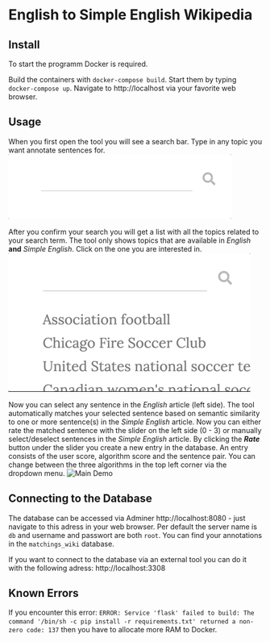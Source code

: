 # English to Simple English Wikipedia

## Install
To start the programm Docker is required.

Build the containers with `docker-compose build`. 
Start them by typing `docker-compose up`.
Navigate to http://localhost via your favorite web browser.

## Usage

When you first open the tool you will see a search bar. Type in any topic you want annotate sentences for.
![Searchbar Demo](gif/search-bar.gif)

After you confirm your search you will get a list with all the topics related to your search term. The tool only shows topics that are available in _English_ __and__ _Simple English_. Click on the one you are interested in. 
![List Demo](gif/list.gif)

Now you can select any sentence in the _English_ article (left side). The tool automatically matches your selected sentence based on semantic similarity to one or more sentence(s) in the _Simple English_ article. Now you can either rate the matched sentence with the slider on the left side (0 - 3) or manually select/deselect sentences in the _Simple English_ article. By clicking the ___Rate___ button under the slider you create a new entry in the database. An entry consists of the user score, algorithm score and the sentence pair. You can change between the three algorithms in the top left corner via the dropdown menu.
![Main Demo](gif/main.gif)

## Connecting to the Database

The database can be accessed via Adminer http://localhost:8080 - just navigate to this adress in your web browser.
Per default the server name is `db` and username and passwort are both `root`. You can find your annotations in the `matchings_wiki` database.

If you want to connect to the database via an external tool you can do it with the following adress: http://localhost:3308

## Known Errors
If you encounter this error: 
`ERROR: Service 'flask' failed to build: The command '/bin/sh -c pip install -r requirements.txt' returned a non-zero code: 137`
then you have to allocate more RAM to Docker.
